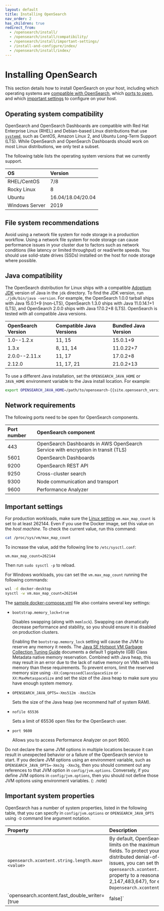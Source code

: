 ```yaml
---
layout: default
title: Installing OpenSearch
nav_order: 2
has_children: true
redirect_from:
  - /opensearch/install/
  - /opensearch/install/compatibility/
  - /opensearch/install/important-settings/
  - /install-and-configure/index/
  - /opensearch/install/index/
---
```


# Installing OpenSearch

This section details how to install OpenSearch on your host, including which operating systems are [compatible with OpenSearch](#operating-system-compatibility), which [ports to open](#network-requirements), and which [important settings](#important-settings) to configure on your host.

## Operating system compatibility

OpenSearch and OpenSearch Dashboards are compatible with Red Hat Enterprise Linux (RHEL) and Debian-based Linux distributions that use [`systemd`](https://en.wikipedia.org/wiki/Systemd), such as CentOS, Amazon Linux 2, and Ubuntu Long-Term Support (LTS). While OpenSearch and OpenSearch Dashboards should work on most Linux distributions, we only test a subset. 

The following table lists the operating system versions that we currently support. 

OS | Version
:---------- | :-------- 
RHEL/CentOS |	7/8
Rocky Linux |	8
Ubuntu | 16.04/18.04/20.04
Windows Server | 2019


## File system recommendations

Avoid using a network file system for node storage in a production workflow. Using a network file system for node storage can cause performance issues in your cluster due to factors such as network conditions (like latency or limited throughput) or read/write speeds. You should use solid-state drives (SSDs) installed on the host for node storage where possible.

## Java compatibility

The OpenSearch distribution for Linux ships with a compatible [Adoptium JDK](https://adoptium.net/) version of Java in the `jdk` directory. To find the JDK version, run `./jdk/bin/java -version`. For example, the OpenSearch 1.0.0 tarball ships with Java 15.0.1+9 (non-LTS), OpenSearch 1.3.0 ships with Java 11.0.14.1+1 (LTS), and OpenSearch 2.0.0 ships with Java 17.0.2+8 (LTS). OpenSearch is tested with all compatible Java versions.

OpenSearch Version | Compatible Java Versions | Bundled Java Version
:---------- | :-------- | :-----------
1.0--1.2.x    | 11, 15     | 15.0.1+9
1.3.x          | 8, 11, 14  | 11.0.22+7
2.0.0--2.11.x    | 11, 17     | 17.0.2+8
2.12.0         | 11, 17, 21 | 21.0.2+13

To use a different Java installation, set the `OPENSEARCH_JAVA_HOME` or `JAVA_HOME` environment variable to the Java install location. For example:
```bash
export OPENSEARCH_JAVA_HOME=/path/to/opensearch-{{site.opensearch_version}}/jdk
```

## Network requirements

The following ports need to be open for OpenSearch components.

Port number | OpenSearch component
:--- | :--- 
443 | OpenSearch Dashboards in AWS OpenSearch Service with encryption in transit (TLS)
5601 | OpenSearch Dashboards
9200 | OpenSearch REST API
9250 | Cross-cluster search
9300 | Node communication and transport
9600 | Performance Analyzer

## Important settings

For production workloads, make sure the [Linux setting](https://www.kernel.org/doc/Documentation/sysctl/vm.txt) `vm.max_map_count` is set to at least 262144. Even if you use the Docker image, set this value on the *host machine*. To check the current value, run this command:

```bash
cat /proc/sys/vm/max_map_count
```

To increase the value, add the following line to `/etc/sysctl.conf`:

```
vm.max_map_count=262144
```

Then run `sudo sysctl -p` to reload.

For Windows workloads, you can set the `vm.max_map_count` running the following commands:

```bash
wsl -d docker-desktop
sysctl -w vm.max_map_count=262144
```

The [sample docker-compose.yml]({{site.url}}{{site.baseurl}}/install-and-configure/install-opensearch/docker/#sample-docker-composeyml) file also contains several key settings:

- `bootstrap.memory_lock=true`

  Disables swapping (along with `memlock`). Swapping can dramatically decrease performance and stability, so you should ensure it is disabled on production clusters.

  Enabling the `bootstrap.memory_lock` setting will cause the JVM to reserve any memory it needs. The [Java SE Hotspot VM Garbage Collection Tuning Guide](https://docs.oracle.com/javase/9/gctuning/other-considerations.htm#JSGCT-GUID-B29C9153-3530-4C15-9154-E74F44E3DAD9) documents a default 1 gigabyte (GB) Class Metadata native memory reservation. Combined with Java heap, this may result in an error due to the lack of native memory on VMs with less memory than these requirements. To prevent errors, limit the reserved memory size using `-XX:CompressedClassSpaceSize` or `-XX:MaxMetaspaceSize` and set the size of the Java heap to make sure you have enough system memory.

- `OPENSEARCH_JAVA_OPTS=-Xms512m -Xmx512m`

  Sets the size of the Java heap (we recommend half of system RAM).

- `nofile 65536`

  Sets a limit of 65536 open files for the OpenSearch user.

- `port 9600`

  Allows you to access Performance Analyzer on port 9600.

Do not declare the same JVM options in multiple locations because it can result in unexpected behavior or a failure of the OpenSearch service to start. If you declare JVM options using an environment variable, such as `OPENSEARCH_JAVA_OPTS=-Xms3g -Xmx3g`, then you should comment out any references to that JVM option in `config/jvm.options`. Conversely, if you define JVM options in `config/jvm.options`, then you should not define those JVM options using environment variables.
{: .note}

## Important system properties

OpenSearch has a number of system properties, listed in the following table, that you can specify in `config/jvm.options` or `OPENSEARCH_JAVA_OPTS` using `-D` command line argument notation.

Property | Description
:---------- | :-------- 
`opensearch.xcontent.string.length.max=<value>` | By default, OpenSearch does not impose any limits on the maximum length of the JSON string fields. To protect your cluster from potential distributed denial-of-service (DDoS) or memory issues, you can set the `opensearch.xcontent.string.length.max` system property to a reasonable limit (the maximum is 2,147,483,647), for example, `-Dopensearch.xcontent.string.length.max=5000000`.  | 
`opensearch.xcontent.fast_double_writer=[true|false]` | By default, OpenSearch serializes floating-point numbers using the default implementation provided by the Java Runtime Environment. Set this value to `true` to use the Schubfach algorithm, which is faster but may lead to small differences in precision. Default is `false`. |
